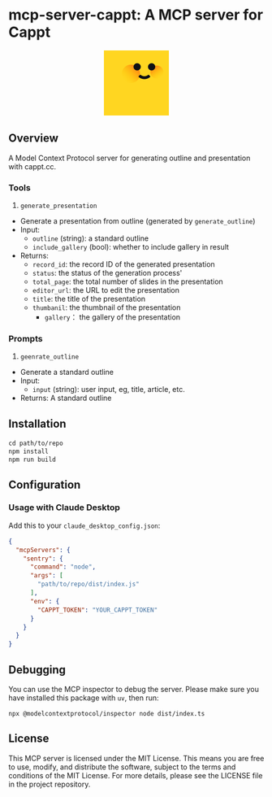 # mcp-server-cappt: A MCP server for Cappt

<div align="center">
  <img alt="Cappt" height="128" width="128" src="./assets/logo.png"/>
</div>

## Overview

A Model Context Protocol server for generating outline and presentation with cappt.cc.

### Tools

1. `generate_presentation`

- Generate a presentation from outline (generated by `generate_outline`)
- Input:
  - `outline` (string): a standard outline
  - `include_gallery` (bool): whether to include gallery in result
- Returns:
  - `record_id`: the record ID of the generated presentation
  - `status`: the status of the generation process'
  - `total_page`: the total number of slides in the presentation
  - `editor_url`: the URL to edit the presentation
  - `title`: the title of the presentation
  - `thumbanil`: the thumbnail of the presentation
    - `gallery`： the gallery of the presentation

### Prompts

1. `geenrate_outline`

- Generate a standard outline
- Input:
  - `input` (string): user input, eg, title, article, etc.
- Returns: A standard outline

## Installation

```
cd path/to/repo
npm install
npm run build
```

## Configuration

### Usage with Claude Desktop

Add this to your `claude_desktop_config.json`:

```json
{
  "mcpServers": {
    "sentry": {
      "command": "node",
      "args": [
        "path/to/repo/dist/index.js"
      ],
      "env": {
        "CAPPT_TOKEN": "YOUR_CAPPT_TOKEN"
      }
    }
  }
}
```

## Debugging

You can use the MCP inspector to debug the server. Please make sure you have installed this package with `uv`, then run:

```
npx @modelcontextprotocol/inspector node dist/index.ts
```

## License

This MCP server is licensed under the MIT License. This means you are free to use, modify, and distribute the software, subject to the terms and conditions of the MIT License. For more details, please see the LICENSE file in the project repository.
